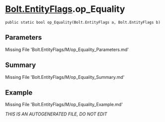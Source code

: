 # [Bolt.EntityFlags](Types/Bolt.EntityFlags.md).op_Equality
`public static bool op_Equality(Bolt.EntityFlags a, Bolt.EntityFlags b)`
## Parameters
Missing File 'Bolt.EntityFlags/M/op_Equality_Parameters.md'
## Summary
Missing File 'Bolt.EntityFlags/M/op_Equality_Summary.md'
## Example
Missing File 'Bolt.EntityFlags/M/op_Equality_Example.md'

*THIS IS AN AUTOGENERATED FILE, DO NOT EDIT*
